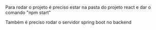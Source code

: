 Para rodar o projeto é preciso estar na pasta do projeto react e dar o comando "npm start"

Também é preciso rodar o servidor spring boot no backend
